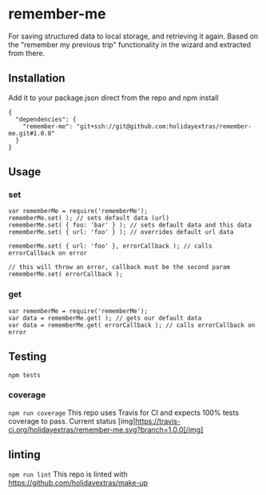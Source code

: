 # remember-me
For saving structured data to local storage, and retrieving it again. Based on the "remember my previous trip" functionality in the wizard and extracted from there.

## Installation

Add it to your package.json direct from the repo and npm install
```
{
  "dependencies": {
    "remember-me": "git+ssh://git@github.com:holidayextras/remember-me.git#1.0.0"
  }
}

```

## Usage

### set
```
var rememberMe = require('rememberMe');
rememberMe.set( ); // sets default data (url)
rememberMe.set( { foo: 'bar' } ); // sets default data and this data
rememberMe.set( { url: 'foo' } ); // overrides default url data

rememberMe.set( { url: 'foo' }, errorCallback ); // calls errorCallback on error

// this will throw an error, callback must be the second param
rememberMe.set( errorCallback );
```

### get
```
var rememberMe = require('rememberMe');
var data = rememberMe.get( ); // gets our default data
var data = rememberMe.get( errorCallback ); // calls errorCallback on error
```

## Testing
`npm tests`

### coverage
`npm run coverage`
This repo uses Travis for CI and expects 100% tests coverage to pass. Current status [img]https://travis-ci.org/holidayextras/remember-me.svg?branch=1.0.0[/img]

## linting
`npm run lint`
This repo is linted with https://github.com/holidayextras/make-up
